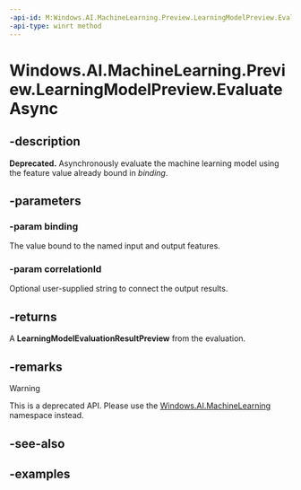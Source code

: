 ```yaml
---
-api-id: M:Windows.AI.MachineLearning.Preview.LearningModelPreview.EvaluateAsync(Windows.AI.MachineLearning.Preview.LearningModelBindingPreview,System.String)
-api-type: winrt method
---
```


<!-- Method syntax.
public IAsyncOperation<LearningModelEvaluationResultPreview> LearningModelPreview.EvaluateAsync(LearningModelBindingPreview binding, String correlationId)
-->

# Windows.AI.MachineLearning.Preview.LearningModelPreview.EvaluateAsync

## -description

**Deprecated.** Asynchronously evaluate the machine learning model using the feature value already bound in *binding*.

## -parameters
### -param binding
The value bound to the named input and output features.

### -param correlationId
Optional user-supplied string to connect the output results.

## -returns
A **LearningModelEvaluationResultPreview** from the evaluation.

## -remarks
> [!Warning]
> This is a deprecated API. Please use the [Windows.AI.MachineLearning](../windows.ai.machinelearning/windows_ai_machinelearning.md) namespace instead.

## -see-also

## -examples

